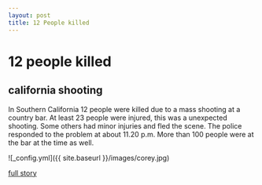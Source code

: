 ```yaml
---
layout: post
title: 12 People killed
---
```

# 12 people killed
## california shooting

In Southern California 12 people were killed due to a mass shooting at a country bar. 
At least 23 people were injured, this was a unexpected shooting.
Some others had minor injuries and fled the scene.
The police responded to the problem at about 11.20 p.m.
More than 100 people were at the bar at the time as well.


![_config.yml]({{ site.baseurl }}/images/corey.jpg)

[full story](https://www.wsj.com/articles/multiple-injuries-reported-in-bar-shooting-in-thousand-oaks-california-1541666907)
